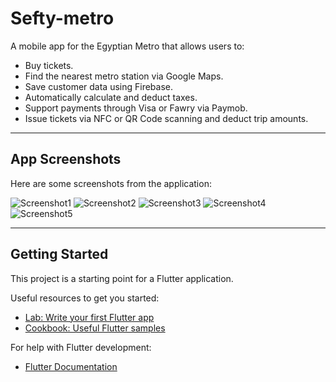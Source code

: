 # Sefty-metro

A mobile app for the Egyptian Metro that allows users to:
- Buy tickets.
- Find the nearest metro station via Google Maps.
- Save customer data using Firebase.
- Automatically calculate and deduct taxes.
- Support payments through Visa or Fawry via Paymob.
- Issue tickets via NFC or QR Code scanning and deduct trip amounts.

---

## App Screenshots

Here are some screenshots from the application:

![Screenshot1](./Screenshot_20250409_183219_com.example.safty_metro.jpg)
![Screenshot2](./Screenshot_20250409_183228_com.example.safty_metro.jpg)
![Screenshot3](./Screenshot_20250409_183623_com.example.safty_metro.jpg)
![Screenshot4](./Screenshot_20250409_183645_com.example.safty_metro.jpg)
![Screenshot5](./Screenshot_20250409_183649_com.example.safty_metro.jpg)

---

## Getting Started

This project is a starting point for a Flutter application.

Useful resources to get you started:
- [Lab: Write your first Flutter app](https://docs.flutter.dev/get-started/codelab)
- [Cookbook: Useful Flutter samples](https://docs.flutter.dev/cookbook)

For help with Flutter development:
- [Flutter Documentation](https://docs.flutter.dev/)
